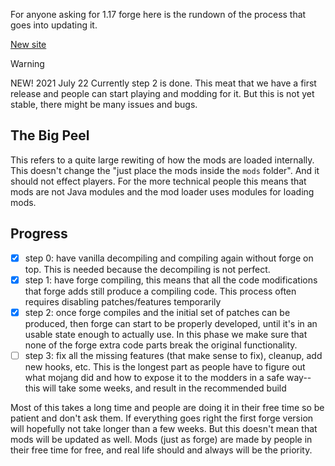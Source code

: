 For anyone asking for 1.17 forge here is the rundown of the process that goes into updating it.

[New site](https://dpeter99.github.io/posts/forge_117/)

> [!WARNING]
> NEW! 2021 July 22
> Currently step 2 is done.
> This meat that we have a first release and people can start playing and modding for it.
> But this is not yet stable, there might be many issues and bugs.

## The Big Peel
This refers to a quite large rewiting of how the mods are loaded internally. This doesn't change the "just place the mods inside the ``mods`` folder". And it should not effect players. For the more technical people this means that mods are not Java modules and the mod loader uses modules for loading mods.

## Progress

 - [x] step 0: have vanilla decompiling and compiling again without forge on top. This is needed because the decompiling is not perfect.
 - [x] step 1: have forge compiling, this means that all the code modifications that forge adds still produce a compiling code. This process often requires disabling patches/features temporarily
 - [x] step 2: once forge compiles and the initial set of patches can be produced, then forge can start to be properly developed, until it's in an usable state enough to actually use. In this phase we make sure that none of the forge extra code parts break the original functionality.
 - [ ] step 3: fix all the missing features (that make sense to fix), cleanup, add new hooks, etc. This is the longest part as people have to figure out what mojang did and how to expose it to the modders in a safe way-- this will take some weeks, and result in the recommended build

Most of this takes a long time and people are doing it in their free time so be patient and don't ask them.
If everything goes right the first forge version will hopefully not take longer than a few weeks. But this doesn't mean that mods will be updated as well. Mods (just as forge) are made by people in their free time for free, and real life should and always will be the priority.
